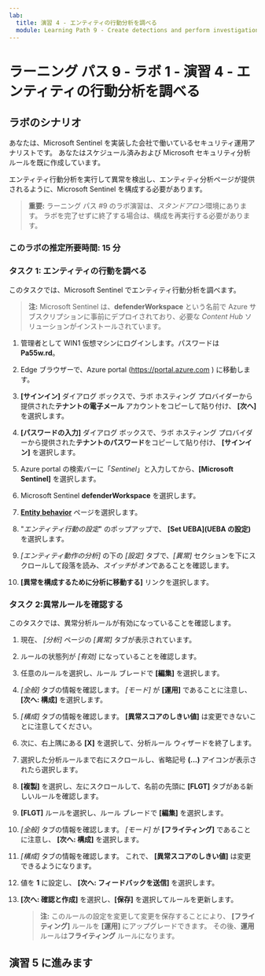 ```yaml
---
lab:
  title: 演習 4 - エンティティの行動分析を調べる
  module: Learning Path 9 - Create detections and perform investigations using Microsoft Sentinel
---
```


# ラーニング パス 9 - ラボ 1 - 演習 4 - エンティティの行動分析を調べる

## ラボのシナリオ

あなたは、Microsoft Sentinel を実装した会社で働いているセキュリティ運用アナリストです。 あなたはスケジュール済みおよび Microsoft セキュリティ分析ルールを既に作成しています。

エンティティ行動分析を実行して異常を検出し、エンティティ分析ページが提供されるように、Microsoft Sentinel を構成する必要があります。

>**重要:** ラーニング パス #9 のラボ演習は、*スタンドアロン*環境にあります。 ラボを完了せずに終了する場合は、構成を再実行する必要があります。

### このラボの推定所要時間: 15 分

### タスク 1: エンティティの行動を調べる

このタスクでは、Microsoft Sentinel でエンティティ行動分析を調べます。

>**注:** Microsoft Sentinel は、**defenderWorkspace** という名前で Azure サブスクリプションに事前にデプロイされており、必要な *Content Hub* ソリューションがインストールされています。

1. 管理者として WIN1 仮想マシンにログインします。パスワードは**Pa55w.rd**。  

1. Edge ブラウザーで、Azure portal (<https://portal.azure.com> ) に移動します。

1. **[サインイン]** ダイアログ ボックスで、ラボ ホスティング プロバイダーから提供された**テナントの電子メール** アカウントをコピーして貼り付け、 **[次へ]** を選択します。

1. **[パスワードの入力]** ダイアログ ボックスで、ラボ ホスティング プロバイダーから提供された**テナントのパスワード**をコピーして貼り付け、 **[サインイン]** を選択します。

1. Azure portal の検索バーに「*Sentinel*」と入力してから、**[Microsoft Sentinel]** を選択します。

1. Microsoft Sentinel **defenderWorkspace** を選択します。

1. **[Entity behavior](エンティティの行動)** ページを選択します。

1. "*エンティティ行動の設定*" のポップアップで、 **[Set UEBA](UEBA の設定)** を選択します。

1. *[エンティティ動作の分析]* の下の *[設定]* タブで、*[異常]* セクションを下にスクロールして段落を読み、*スイッチ*が*オン*であることを確認します。

1. **[異常を構成するために分析に移動する]** リンクを選択します。

### タスク 2:異常ルールを確認する

このタスクでは、異常分析ルールが有効になっていることを確認します。

1. 現在、 *[分析]* ページの *[異常]* タブが表示されています。

1. ルールの状態列が *[有効]* になっていることを確認します。

1. 任意のルールを選択し、ルール ブレードで **[編集]** を選択します。

1. *[全般]* タブの情報を確認します。 *[モード]* が **[運用]** であることに注意し、 **[次へ: 構成]** を選択します。

1. *[構成]* タブの情報を確認します。 **[異常スコアのしきい値]** は変更できないことに注意してください。

1. 次に、右上隅にある **[X]** を選択して、分析ルール ウィザードを終了します。

1. 選択した分析ルールまで右にスクロールし、省略記号 **(...)** アイコンが表示されたら選択します。

1. **[複製]** を選択し、左にスクロールして、名前の先頭に **[FLGT]** タブがある新しいルールを確認します。

1. **[FLGT]** ルールを選択し、ルール ブレードで **[編集]** を選択します。

1. *[全般]* タブの情報を確認します。 *[モード]* が **[フライティング]** であることに注意し、 **[次へ: 構成]** を選択します。

1. *[構成]* タブの情報を確認します。 これで、 **[異常スコアのしきい値]** は変更できるようになります。

1. 値を **1** に設定し、 **[次へ: フィードバックを送信]** を選択します。

1. **[次へ: 確認と作成]** を選択し、**[保存]** を選択してルールを更新します。

    >**注:** このルールの設定を変更して変更を保存することにより、 **[フライティング]** ルールを **[運用]** にアップグレードできます。 その後、**運用**ルールは**フライティング** ルールになります。

## 演習 5 に進みます
